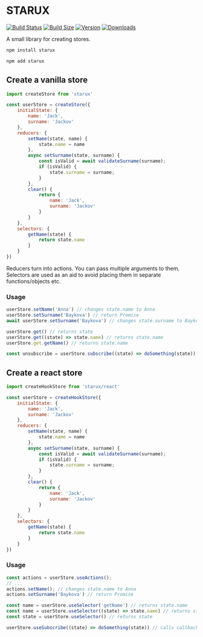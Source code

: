 # STARUX

[![Build Status](https://img.shields.io/github/actions/workflow/status/pmndrs/starux/lint-and-type.yml?branch=main&style=flat)](https://github.com/pmndrs/starux/actions?query=workflow%3ALint)
[![Build Size](https://img.shields.io/bundlephobia/minzip/starux?label=bundle%20size&style=flat)](https://bundlephobia.com/result?p=starux)
[![Version](https://img.shields.io/npm/v/starux?style=flat)](https://www.npmjs.com/package/starux)
[![Downloads](https://img.shields.io/npm/dt/starux.svg?style=flat)](https://www.npmjs.com/package/starux)

A small library for creating stores.

```bash
npm install starux
```

```bash
npm add starux
```


## Create a vanilla store


```jsx
import createStore from 'starux'

const userStore = createStore({
    initialState: {
        name: 'Jack',
        surname: 'Jackov'
    },
    reducers: {
        setName(state, name) {
            state.name = name
        },
        async setSurname(state, surname) {
            const isValid = await validateSurname(surname);
            if (isValid) {
                state.surname = surname;
            }
        },
        clear() {
            return {
                name: 'Jack',
                surname: 'Jackov'
            }
        }
    },
    selectors: {
        getName(state) {
            return state.name
        }
    }
})
```

Reducers turn into actions. You can pass multiple arguments to them.
Selectors are used as an aid to avoid placing them in separate functions/objects etc.

### Usage

```jsx
userStore.setName('Anna') // changes state.name to Anna
userStore.setSurname('Baykova') // return Promise
await userStore.setSurname('Baykova') // changes state.surname to Baykova

userStore.get() // returns state
userStore.get((state) => state.name) // returns state.name
userStore.get.getName() // returns state.name

const unsubscribe = userStore.subscribe((state) => doSomething(state)) // calls callback every state changing
```

## Create a react store


```jsx
import createHookStore from 'starux/react'

const userStore = createHookStore({
    initialState: {
        name: 'Jack',
        surname: 'Jackov'
    },
    reducers: {
        setName(state, name) {
            state.name = name
        },
        async setSurname(state, surname) {
            const isValid = await validateSurname(surname);
            if (isValid) {
                state.surname = surname;
            }
        },
        clear() {
            return {
                name: 'Jack',
                surname: 'Jackov'
            }
        }
    },
    selectors: {
        getName(state) {
            return state.name
        }
    }
})
```

### Usage

```jsx
const actions = userStore.useActions();
// ...
actions.setName(); // changes state.name to Anna
actions.setSurname('Baykova') // return Promise
```
```jsx
const name = userStore.useSelector('getName') // returns state.name
const name = userStore.useSelector((state) => state.name) // returns state.name
const state = userStore.useSelector() // returns state
```

```jsx
userStore.useSubscribe((state) => doSomething(state)) // calls callback every state changing
```
